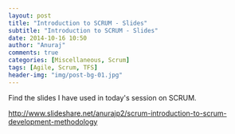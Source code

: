 ```yaml
---
layout: post
title: "Introduction to SCRUM - Slides"
subtitle: "Introduction to SCRUM - Slides"
date: 2014-10-16 10:50
author: "Anuraj"
comments: true
categories: [Miscellaneous, Scrum]
tags: [Agile, Scrum, TFS]
header-img: "img/post-bg-01.jpg"
---
```

Find the slides I have used in today's session on SCRUM.

http://www.slideshare.net/anurajp2/scrum-introduction-to-scrum-development-methodology

